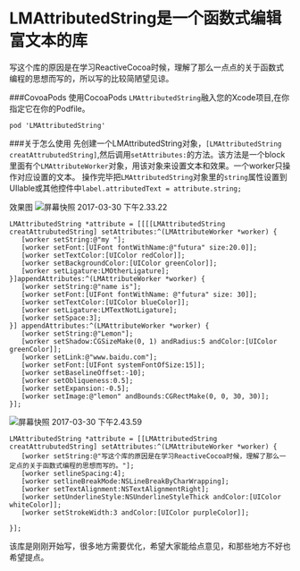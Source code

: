 # LMAttributedString是一个函数式编辑富文本的库

写这个库的原因是在学习ReactiveCocoa时候，理解了那么一点点的关于函数式编程的思想而写的，所以写的比较简陋望见谅。

###CovoaPods
使用CocoaPods `LMAttributedString`融入您的Xcode项目,在你指定它在你的Podfile。

```
pod 'LMAttributedString'
```


###关于怎么使用
先创建一个LMAttributedString对象，`[LMAttributedString creatAttrubutedString]`,然后调用`setAttributes:`的方法。该方法是一个block里面有个`LMAttributeWorker`对象，用该对象来设置文本和效果。一个worker只操作对应设置的文本。
操作完毕把`LMAttributedString`对象里的`string`属性设置到UIlable或其他控件中`label.attributedText = attribute.string;`

效果图
![屏幕快照 2017-03-30 下午2.33.22](media/14908552721835/%E5%B1%8F%E5%B9%95%E5%BF%AB%E7%85%A7%202017-03-30%20%E4%B8%8B%E5%8D%882.33.22.png)



```
LMAttributedString *attribute = [[[[LMAttributedString creatAttrubutedString] setAttributes:^(LMAttributeWorker *worker) {
   [worker setString:@"my "];
   [worker setFont:[UIFont fontWithName:@"futura" size:20.0]];
   [worker setTextColor:[UIColor redColor]];
   [worker setBackgroundColor:[UIColor greenColor]];
   [worker setLigature:LMOtherLigature];
}]appendAttributes:^(LMAttributeWorker *worker) {
   [worker setString:@"name is"];
   [worker setFont:[UIFont fontWithName: @"futura" size: 30]];
   [worker setTextColor:[UIColor blueColor]];
   [worker setLigature:LMTextNotLigature];
   [worker setSpace:3];
}] appendAttributes:^(LMAttributeWorker *worker) {
   [worker setString:@"Lemon"];
   [worker setShadow:CGSizeMake(0, 1) andRadius:5 andColor:[UIColor greenColor]];
   [worker setLink:@"www.baidu.com"];
   [worker setFont:[UIFont systemFontOfSize:15]];
   [worker setBaselineOffset:-10];
   [worker setObliqueness:0.5];
   [worker setExpansion:-0.5];
   [worker setImage:@"lemon" andBounds:CGRectMake(0, 0, 30, 30)];
}];
```


![屏幕快照 2017-03-30 下午2.43.59](media/14908552721835/%E5%B1%8F%E5%B9%95%E5%BF%AB%E7%85%A7%202017-03-30%20%E4%B8%8B%E5%8D%882.43.59.png)


```
LMAttributedString *attribute = [[LMAttributedString creatAttrubutedString] setAttributes:^(LMAttributeWorker *worker) {
   [worker setString:@"写这个库的原因是在学习ReactiveCocoa时候，理解了那么一定点的关于函数式编程的思想而写的。"];
   [worker setlineSpacing:4];
   [worker setlineBreakMode:NSLineBreakByCharWrapping];
   [worker setTextAlignment:NSTextAlignmentRight];
   [worker setUnderlineStyle:NSUnderlineStyleThick andColor:[UIColor whiteColor]];
   [worker setStrokeWidth:3 andColor:[UIColor purpleColor]];
   
}];
```

该库是刚刚开始写，很多地方需要优化，希望大家能给点意见，和那些地方不好也希望提点。



